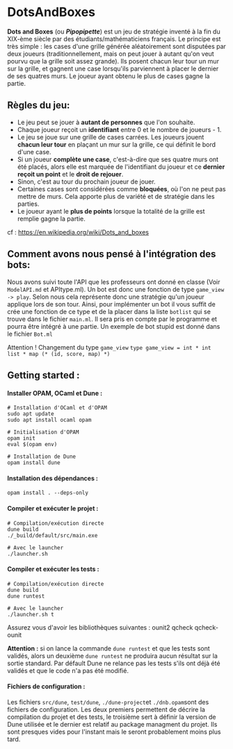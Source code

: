 # DotsAndBoxes

**Dots and Boxes** (ou ***Pipopipette***) est un jeu de stratégie inventé à la fin du XIX-ème siècle par des étudiants/mathématiciens français. Le principe est très simple : les cases d'une grille générée aléatoirement sont disputées par deux joueurs (traditionnellement, mais on peut jouer à autant qu'on veut pourvu que la grille soit assez grande). Ils posent chacun leur tour un mur sur la grille, et gagnent une case lorsqu'ils parviennent à placer le dernier de ses quatres murs. Le joueur ayant obtenu le plus de cases gagne la partie.



## Règles du jeu:

- Le jeu peut se jouer à **autant de personnes** que l'on souhaite.
- Chaque joueur reçoit un **identifiant** entre 0 et le nombre de joueurs - 1.
- Le jeu se joue sur une grille de cases carrées. Les joueurs jouent **chacun leur tour** en plaçant un mur sur la grille, ce qui définit le bord d'une case. 
- Si un joueur **complète une case**, c'est-à-dire que ses quatre murs ont été placés, alors elle est marquée de l'identifiant du joueur et ce **dernier reçoit un point** et le **droit de rejouer**. 
- Sinon, c'est au tour du prochain joueur de jouer. 
- Certaines cases sont considérées comme **bloquées**, où l'on ne peut pas mettre de murs. Cela apporte plus de variété et de stratégie dans les parties. 
- Le joueur ayant le **plus de points** lorsque la totalité de la grille est remplie gagne la partie.

cf : https://en.wikipedia.org/wiki/Dots_and_boxes


## Comment avons nous pensé à l'intégration des bots:

Nous avons suivi toute l'API que les professeurs ont donné en classe (Voir `ModelAPI.md` et APItype.ml).
Un bot est donc une fonction de type `game_view -> play`. Selon nous cela représente donc une stratégie qu'un joueur applique lors de son tour. Ainsi, pour implémenter un bot il vous suffit de crée une fonction de ce type et de la placer dans la liste `botlist` qui se trouve dans le fichier `main.ml`. Il sera pris en compte par le programme et pourra être intégré à une partie. Un exemple de bot stupid est donné dans le fichier `Bot.ml`

Attention ! Changement du type `game_view` ```type game_view = int * int list * map (* (id, score, map) *)``` 

## Getting started :

#### Installer OPAM, OCaml et Dune  :

```shell
# Installation d'OCaml et d'OPAM
sudo apt update
sudo apt install ocaml opam

# Initialisation d'OPAM
opam init
eval $(opam env)

# Installation de Dune
opam install dune
```

#### Installation des dépendances :

```shell
opam install . --deps-only
```

#### Compiler et exécuter le projet :

```shell
# Compilation/exécution directe
dune build
./_build/default/src/main.exe

# Avec le launcher
./launcher.sh
```

#### Compiler et exécuter les tests :

```shell
# Compilation/exécution directe
dune build
dune runtest

# Avec le launcher
./launcher.sh t
```

Assurez vous d'avoir les bibliothèques suivantes : ounit2 qcheck qcheck-ounit

**Attention :** si on lance la commande `dune runtest` et que les tests sont validés, alors un deuxième `dune runtest` ne produira aucun résultat sur la sortie standard. Par défault Dune ne relance pas les tests s'ils ont déjà été validés et que le code n'a pas été modifié.

#### Fichiers de configuration :

Les fichiers `src/dune`, `test/dune`, `./dune-project`et `./dnb.opam`sont des fichiers de configuration. Les deux premiers permettent de décrire la compilation du projet et des tests, le troisième sert à définir la version de Dune utilisée et le dernier est relatif au package managment du projet. Ils sont presques vides pour l'instant mais le seront probablement moins plus tard.
